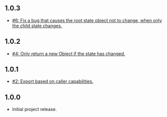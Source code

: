 ## 1.0.3
* [#6: Fix a bug that causes the root state object not to change, when only the child state changes.](https://github.com/haensl/assign-reducers/issues/6)

## 1.0.2
* [#4: Only return a new Object if the state has changed.](https://github.com/haensl/assign-reducers/issues/4)

## 1.0.1
* [#2: Export based on caller capabilities.](https://github.com/haensl/assign-reducers/issues/2)

## 1.0.0
* Initial project release.

